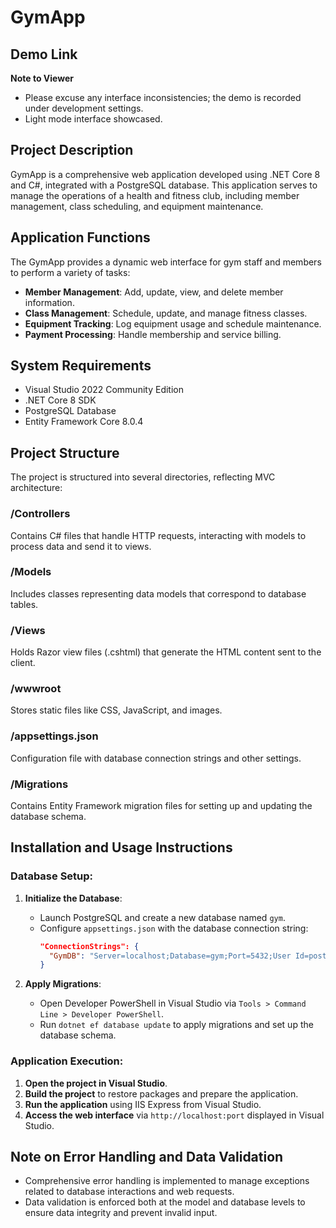 # GymApp

## Demo Link

**Note to Viewer**

- Please excuse any interface inconsistencies; the demo is recorded under development settings.
- Light mode interface showcased.

## Project Description
GymApp is a comprehensive web application developed using .NET Core 8 and C#, integrated with a PostgreSQL database. This application serves to manage the operations of a health and fitness club, including member management, class scheduling, and equipment maintenance.

## Application Functions
The GymApp provides a dynamic web interface for gym staff and members to perform a variety of tasks:
- **Member Management**: Add, update, view, and delete member information.
- **Class Management**: Schedule, update, and manage fitness classes.
- **Equipment Tracking**: Log equipment usage and schedule maintenance.
- **Payment Processing**: Handle membership and service billing.

## System Requirements
- Visual Studio 2022 Community Edition
- .NET Core 8 SDK
- PostgreSQL Database
- Entity Framework Core 8.0.4

## Project Structure
The project is structured into several directories, reflecting MVC architecture:

### /Controllers
Contains C# files that handle HTTP requests, interacting with models to process data and send it to views.

### /Models
Includes classes representing data models that correspond to database tables.

### /Views
Holds Razor view files (.cshtml) that generate the HTML content sent to the client.

### /wwwroot
Stores static files like CSS, JavaScript, and images.

### /appsettings.json
Configuration file with database connection strings and other settings.

### /Migrations
Contains Entity Framework migration files for setting up and updating the database schema.

## Installation and Usage Instructions
### Database Setup:
1. **Initialize the Database**:
   - Launch PostgreSQL and create a new database named `gym`.
   - Configure `appsettings.json` with the database connection string:
     ```json
     "ConnectionStrings": {
       "GymDB": "Server=localhost;Database=gym;Port=5432;User Id=postgres; Password=your_password"
     }
     ```

2. **Apply Migrations**:
   - Open Developer PowerShell in Visual Studio via `Tools > Command Line > Developer PowerShell`.
   - Run `dotnet ef database update` to apply migrations and set up the database schema.

### Application Execution:
1. **Open the project in Visual Studio**.
2. **Build the project** to restore packages and prepare the application.
3. **Run the application** using IIS Express from Visual Studio.
4. **Access the web interface** via `http://localhost:port` displayed in Visual Studio.

## Note on Error Handling and Data Validation
- Comprehensive error handling is implemented to manage exceptions related to database interactions and web requests.
- Data validation is enforced both at the model and database levels to ensure data integrity and prevent invalid input.

